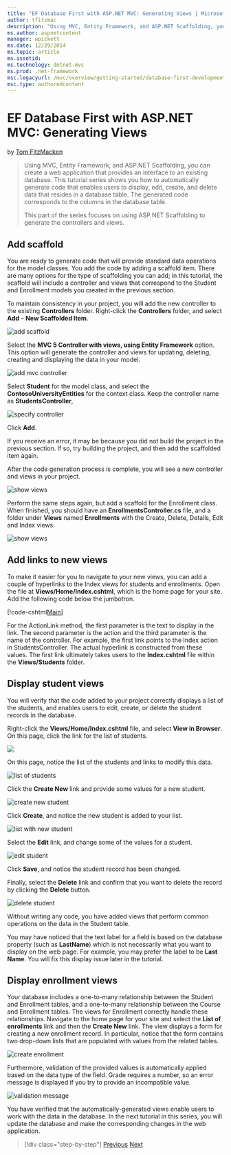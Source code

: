 ```yaml
---
title: "EF Database First with ASP.NET MVC: Generating Views | Microsoft Docs"
author: tfitzmac
description: "Using MVC, Entity Framework, and ASP.NET Scaffolding, you can create a web application that provides an interface to an existing database. This tutorial seri..."
ms.author: aspnetcontent
manager: wpickett
ms.date: 12/29/2014
ms.topic: article
ms.assetid: 
ms.technology: dotnet-mvc
ms.prod: .net-framework
msc.legacyurl: /mvc/overview/getting-started/database-first-development/generating-views
msc.type: authoredcontent
---
```

EF Database First with ASP.NET MVC: Generating Views
====================
by [Tom FitzMacken](https://github.com/tfitzmac)

> Using MVC, Entity Framework, and ASP.NET Scaffolding, you can create a web application that provides an interface to an existing database. This tutorial series shows you how to automatically generate code that enables users to display, edit, create, and delete data that resides in a database table. The generated code corresponds to the columns in the database table.
> 
> This part of the series focuses on using ASP.NET Scaffolding to generate the controllers and views.


## Add scaffold

You are ready to generate code that will provide standard data operations for the model classes. You add the code by adding a scaffold item. There are many options for the type of scaffolding you can add; in this tutorial, the scaffold will include a controller and views that correspond to the Student and Enrollment models you created in the previous section.

To maintain consistency in your project, you will add the new controller to the existing **Controllers** folder. Right-click the **Controllers** folder, and select **Add** – **New Scaffolded Item**.

![add scaffold](generating-views/_static/image1.png)

Select the **MVC 5 Controller with views, using Entity Framework** option. This option will generate the controller and views for updating, deleting, creating and displaying the data in your model.

![add mvc controller](generating-views/_static/image2.png)

Select **Student** for the model class, and select the **ContosoUniversityEntities** for the context class. Keep the controller name as **StudentsController**,

![specify controller](generating-views/_static/image3.png)

Click **Add**.

If you receive an error, it may be because you did not build the project in the previous section. If so, try building the project, and then add the scaffolded item again.

After the code generation process is complete, you will see a new controller and views in your project.

![show views](generating-views/_static/image4.png)

Perform the same steps again, but add a scaffold for the Enrollment class. When finished, you should have an **EnrollmentsController.cs** file, and a folder under **Views** named **Enrollments** with the Create, Delete, Details, Edit and Index views.

![show views](generating-views/_static/image5.png)

## Add links to new views

To make it easier for you to navigate to your new views, you can add a couple of hyperlinks to the Index views for students and enrollments. Open the file at **Views/Home/Index.cshtml**, which is the home page for your site. Add the following code below the jumbotron.

[!code-cshtml[Main](generating-views/samples/sample1.cshtml)]

For the ActionLink method, the first parameter is the text to display in the link. The second parameter is the action and the third parameter is the name of the controller. For example, the first link points to the Index action in StudentsController. The actual hyperlink is constructed from these values. The first link ultimately takes users to the **Index.cshtml** file within the **Views/Students** folder.

## Display student views

You will verify that the code added to your project correctly displays a list of the students, and enables users to edit, create, or delete the student records in the database.

Right-click the **Views/Home/Index.cshtml** file, and select **View in Browser**. On this page, click the link for the list of students.

![](generating-views/_static/image6.png)

On this page, notice the list of the students and links to modify this data.

![list of students](generating-views/_static/image7.png)

Click the **Create New** link and provide some values for a new student.

![create new student](generating-views/_static/image8.png)

Click **Create**, and notice the new student is added to your list.

![list with new student](generating-views/_static/image9.png)

Select the **Edit** link, and change some of the values for a student.

![edit student](generating-views/_static/image10.png)

Click **Save**, and notice the student record has been changed.

Finally, select the **Delete** link and confirm that you want to delete the record by clicking the **Delete** button.

![delete student](generating-views/_static/image11.png)

Without writing any code, you have added views that perform common operations on the data in the Student table.

You may have noticed that the text label for a field is based on the database property (such as **LastName**) which is not necessarily what you want to display on the web page. For example, you may prefer the label to be **Last Name**. You will fix this display issue later in the tutorial.

## Display enrollment views

Your database includes a one-to-many relationship between the Student and Enrollment tables, and a one-to-many relationship between the Course and Enrollment tables. The views for Enrollment correctly handle these relationships. Navigate to the home page for your site and select the **List of enrollments** link and then the **Create New** link. The view displays a form for creating a new enrollment record. In particular, notice that the form contains two drop-down lists that are populated with values from the related tables.

![create enrollment](generating-views/_static/image12.png)

Furthermore, validation of the provided values is automatically applied based on the data type of the field. Grade requires a number, so an error message is displayed if you try to provide an incompatible value.

![validation message](generating-views/_static/image13.png)

You have verified that the automatically-generated views enable users to work with the data in the database. In the next tutorial in this series, you will update the database and make the corresponding changes in the web application.

>[!div class="step-by-step"]
[Previous](creating-the-web-application.md)
[Next](changing-the-database.md)